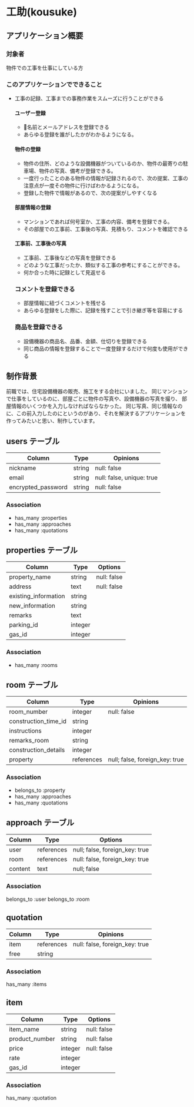# 工助(kousuke)

## アプリケーション概要
### 対象者
  物件での工事を仕事にしている方

### このアプリケーションでできること
- 工事の記録、工事までの事務作業をスムーズに行うことができる

  #### ユーザー登録
  - 名前とメールアドレスを登録できる
  - あらゆる登録を誰がしたかがわかるようになる。

  #### 物件の登録
  - 物件の住所、どのような設備機器がついているのか、物件の最寄りの駐車場、物件の写真、備考が登録できる。
  - 一度行ったことのある物件の情報が記録されるので、次の提案、工事の注意点が一度その物件に行けばわかるようになる。
  - 登録した物件で情報があるので、次の提案がしやすくなる

  #### 部屋情報の登録
  - マンションであれば何号室か、工事の内容、備考を登録できる。
  - その部屋での工事前、工事後の写真、見積もり、コメントを確認できる

  #### 工事前、工事後の写真
  - 工事前、工事後などの写真を登録できる
  - どのような工事だったか、類似する工事の参考にすることができる。
  - 何か合った時に記録として見返せる

  ### コメントを登録できる
  - 部屋情報に紐づくコメントを残せる
  - あらゆる登録をした際に、記録を残すことで引き継ぎ等を容易にする

  ### 商品を登録できる
  - 設備機器の商品名、品番、金額、仕切りを登録できる
  - 同じ商品の情報を登録することで一度登録するだけで何度も使用ができる


## 制作背景
前職では、住宅設備機器の販売、施工をする会社にいました。
同じマンションで仕事をしているのに、部屋ごとに物件の写真や、設備機器の写真を撮り、
部屋情報のいくつかを入力しなければならなかった。
同じ写真、同じ情報なのに、この前入力したのにというのがあり、それを解決するアプリケーションを
作ってみたいと思い、制作しています。



## users テーブル


| Column             | Type   | Opinions                  |
| ------------------ | ------ | ------------------------- |
| nickname           | string | null: false               |
| email              | string | null: false, unique: true |
| encrypted_password | string | null: false               |

### Association
- has_many :properties
- has_many :approaches
- has_many :quotations


## properties テーブル

| Column               | Type    | Options     |
| -------------------- | ------- | ------------|
| property_name        | string  | null: false |
| address              | text    | null: false |
| existing_information | string  |             |
| new_information      | string  |             |
| remarks              | text    |             |
| parking_id           | integer |             |
| gas_id               | integer |             |

### Association
- has_many :rooms


## room テーブル

| Column               | Type       | Opinions                       |
| -------------------- | ---------- | ------------------------------ |
| room_number          | integer    | null: false                    | 
| construction_time_id | string     |                                |
| instructions         | integer    |                                |
| remarks_room         | string     |                                |
| construction_details | integer    |                                |
| property             | references | null; false, foreign_key: true |

### Association
- belongs_to :property
- has_many :approaches
- has_many :quotations



## approach テーブル

| Column  | Type       | Options                        |
| ------- | ---------- | ------------------------------ |
| user    | references | null; false, foreign_key: true |
| room    | references | null: false, foreign_key: true | 
| content | text       | null; false                    |

### Association
belongs_to :user
belongs_to :room


## quotation

| Column | Type       | Opinions                       |
| ------ | ---------- | ------------------------------ |
| item   | references | null: false, foreign_key: true |
| free   | string     |                                |

### Association
has_many :items


## item
| Column         | Type       | Options     |
| -------------- | ---------- | ------------|
| item_name      | string     | null: false |
| product_number | string     | null: false |
| price          | integer    | null: false |
| rate           | integer    |             |
| gas_id         | integer    |             |

### Association
has_many :quotation
